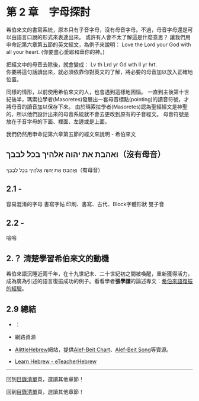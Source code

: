 # 第 2 章　字母探討

希伯來文的書寫系統，原本只有子音字母，沒有母音字母。不過，母音字母還是可以由語言口說的形式來表達出來。
或許有人會不太了解這是什麼意思？
讓我們用申命記第六章第五節的英文經文，為例子來說明：
Love the Lord your God with all your heart. (你要盡心愛耶和華你的神。)

把經文中的母音去除後，就會變成：
Lv th Lrd yr Gd wth ll yr hrt.  
你要將這句話讀出來，就必須依靠你對英文的了解，將必要的母音加以放入正確地位置。

同樣的情形，以前使用希伯來文的人，也會遇到這樣地困惱。
一直到主後第十世紀後半，瑪索拉學者(Masoretes)發展出一套母音標點(pointing)的讀音符號，才將母音的讀音加以保存下來。
由於瑪索拉學者(Masoretes)認為聖經經文是神聖的，所以他們設計出來的母音系統就不會去更改到原有的子音經文。
母音符號是放在子音字母的下面、裡面、左邊或是上面。

我們仍然用申命記第六章第五節的經文來說明 - 希伯來文
<h2>ואהבת את יהוה אלהיך בכל לבבך（沒有母音）</h2>
<F1>וְאָהַבְתָּ אֵת יְהוָה אֱלֺהֶיךָ בְּכָל לְבָבְךָ（有母音）</F1>

## 2.1 - 
容易混淆的字母
書寫字帖
印刷、書寫、古代、Block字體形狀
雙子音

## 2.2 - 

哈哈


## 2.？ 清楚學習希伯來文的動機

希伯來語沉睡近兩千年，在十九世紀末、二十世紀初之間被喚醒，重新獲得活力，成為廣為引述的語言復振成功的例子。看看學者**張學謙**的論述專文：[希伯來語復振的經驗][]。

## 2.9 總結

- ：

- 網路資源
 - [AlittleHebrew][]網站，提供[Alef-Beit Chart][]、[Alef-Beit Song][]等資源。 
 - [Learn Hebrew - eTeacherHebrew][]

---
回到[目錄清單][]頁，選讀其他章節！

回到[目錄清單](../README.md)頁，選讀其他章節！



[Blog]: http://pertonchang.blogspot.tw/
[pertonchang]: http://pertonchang.blogspot.tw/
[目錄清單]: ../README.md

[學習希伯來語-奇布茲]: https://www.facebook.com/groups/308100932705850/
[001]: https://www.facebook.com/groups/308100932705850/
[002]: https://www.facebook.com/groups/308100932705850/

[Terence Ha]: https://www.facebook.com/ha.terence?hc_location=ufi
[Paul Yeh]: https://www.facebook.com/paul.yeh.501?fref=nf
[希伯來語復振的經驗]: http://www.tisanet.org/quarterly/7-4-6.pdf
[AlittleHebrew]: http://www.alittlehebrew.com/
[Alef-Beit Chart]: http://www.alittlehebrew.com/sites/default/files/downloads/handouts/alef-beit.pdf
[Alef-Beit Song]: http://www.alittlehebrew.com/sites/default/files/downloads/audio/alef-beit_song.mp3
[Learn Hebrew - eTeacherHebrew]: https://www.youtube.com/playlist?list=PLsNJO0nl_IhQACWH6Ego3Ra-TCvYMJZSY
